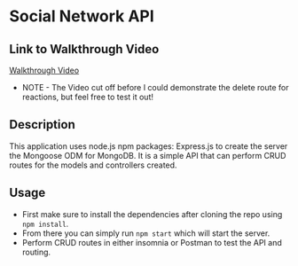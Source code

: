 # Social Network API

## Link to Walkthrough Video
[Walkthrough Video](https://watch.screencastify.com/v/9dX1CtlhVphNnk82LWsx)
* NOTE - The Video cut off before I could demonstrate the delete route for reactions, but feel free to test it out!

## Description
This application uses node.js npm packages: Express.js to create the server the Mongoose ODM for MongoDB. It is a simple API that can perform CRUD routes for the models and controllers created.

## Usage 
- First make sure to install the dependencies after cloning the repo using `npm install`.
- From there you can simply run `npm start` which will start the server.
- Perform CRUD routes in either insomnia or Postman to test the API and routing.
